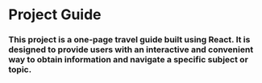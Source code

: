 # Project Guide

### This project is a one-page travel guide built using React. It is designed to provide users with an interactive and convenient way to obtain information and navigate a specific subject or topic.
